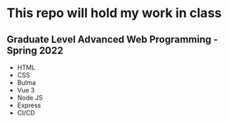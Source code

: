 # This repo will hold my work in class

## Graduate Level Advanced Web Programming - Spring 2022

- HTML
- CSS
- Bulma
- Vue 3
- Node JS
- Express
- CI/CD
